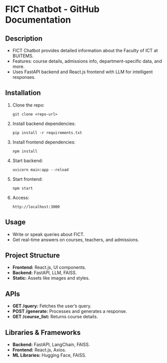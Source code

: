 <h1>FICT Chatbot - GitHub Documentation</h1>

<h2>Description</h2>
<ul>
  <li>FICT Chatbot provides detailed information about the Faculty of ICT at BUITEMS.</li>
  <li>Features: course details, admissions info, department-specific data, and more.</li>
  <li>Uses FastAPI backend and React.js frontend with LLM for intelligent responses.</li>
</ul>

<h2>Installation</h2>
<ol>
  <li>Clone the repo:  
    <pre><code>git clone &lt;repo-url&gt;</code></pre>
  </li>
  <li>Install backend dependencies:  
    <pre><code>pip install -r requirements.txt</code></pre>
  </li>
  <li>Install frontend dependencies:  
    <pre><code>npm install</code></pre>
  </li>
  <li>Start backend:  
    <pre><code>uvicorn main:app --reload</code></pre>
  </li>
  <li>Start frontend:  
    <pre><code>npm start</code></pre>
  </li>
  <li>Access:  
    <pre><code>http://localhost:3000</code></pre>
  </li>
</ol>

<h2>Usage</h2>
<ul>
  <li>Write or speak queries about FICT.</li>
  <li>Get real-time answers on courses, teachers, and admissions.</li>
</ul>

<h2>Project Structure</h2>
<ul>
  <li><strong>Frontend:</strong> React.js, UI components.</li>
  <li><strong>Backend:</strong> FastAPI, LLM, FAISS.</li>
  <li><strong>Static:</strong> Assets like images and styles.</li>
</ul>

<h2>APIs</h2>
<ul>
  <li><strong>GET /query:</strong> Fetches the user’s query.</li>
  <li><strong>POST /generate:</strong> Processes and generates a response.</li>
  <li><strong>GET /course_list:</strong> Returns course details.</li>
</ul>

<h2>Libraries & Frameworks</h2>
<ul>
  <li><strong>Backend:</strong> FastAPI, LangChain, FAISS.</li>
  <li><strong>Frontend:</strong> React.js, Axios.</li>
  <li><strong>ML Libraries:</strong> Hugging Face, FAISS.</li>
</ul>


